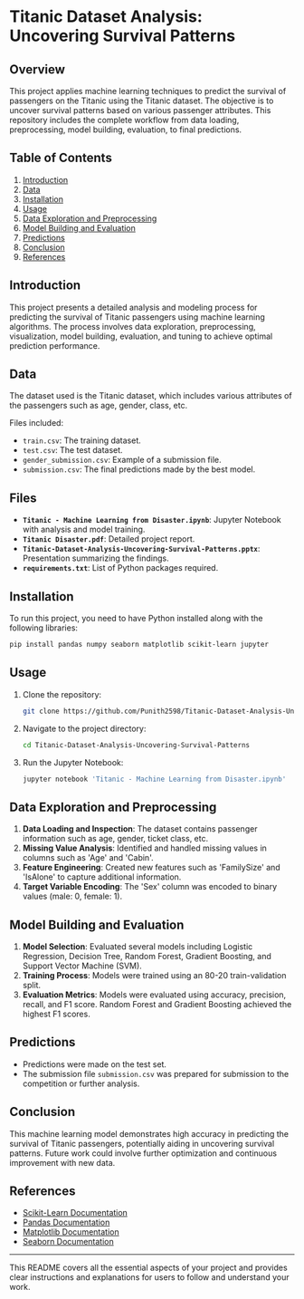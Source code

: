 # Titanic Dataset Analysis: Uncovering Survival Patterns

## Overview
This project applies machine learning techniques to predict the survival of passengers on the Titanic using the Titanic dataset. The objective is to uncover survival patterns based on various passenger attributes. This repository includes the complete workflow from data loading, preprocessing, model building, evaluation, to final predictions.

## Table of Contents
1. [Introduction](#introduction)
2. [Data](#data)
3. [Installation](#installation)
4. [Usage](#usage)
5. [Data Exploration and Preprocessing](#data-exploration-and-preprocessing)
6. [Model Building and Evaluation](#model-building-and-evaluation)
7. [Predictions](#predictions)
8. [Conclusion](#conclusion)
9. [References](#references)

## Introduction
This project presents a detailed analysis and modeling process for predicting the survival of Titanic passengers using machine learning algorithms. The process involves data exploration, preprocessing, visualization, model building, evaluation, and tuning to achieve optimal prediction performance.

## Data
The dataset used is the Titanic dataset, which includes various attributes of the passengers such as age, gender, class, etc.

Files included:
- `train.csv`: The training dataset.
- `test.csv`: The test dataset.
- `gender_submission.csv`: Example of a submission file.
- `submission.csv`: The final predictions made by the best model.

## Files
- **`Titanic - Machine Learning from Disaster.ipynb`**: Jupyter Notebook with analysis and model training.
- **`Titanic Disaster.pdf`**: Detailed project report.
- **`Titanic-Dataset-Analysis-Uncovering-Survival-Patterns.pptx`**: Presentation summarizing the findings.
- **`requirements.txt`**: List of Python packages required.

## Installation
To run this project, you need to have Python installed along with the following libraries:
```bash
pip install pandas numpy seaborn matplotlib scikit-learn jupyter
```

## Usage
1. Clone the repository:
   ```bash
   git clone https://github.com/Punith2598/Titanic-Dataset-Analysis-Uncovering-Survival-Patterns.git
   ```
2. Navigate to the project directory:
   ```bash
   cd Titanic-Dataset-Analysis-Uncovering-Survival-Patterns
   ```
3. Run the Jupyter Notebook:
   ```bash
   jupyter notebook 'Titanic - Machine Learning from Disaster.ipynb'
   ```

## Data Exploration and Preprocessing
1. **Data Loading and Inspection**: The dataset contains passenger information such as age, gender, ticket class, etc.
2. **Missing Value Analysis**: Identified and handled missing values in columns such as 'Age' and 'Cabin'.
3. **Feature Engineering**: Created new features such as 'FamilySize' and 'IsAlone' to capture additional information.
4. **Target Variable Encoding**: The 'Sex' column was encoded to binary values (male: 0, female: 1).

## Model Building and Evaluation
1. **Model Selection**: Evaluated several models including Logistic Regression, Decision Tree, Random Forest, Gradient Boosting, and Support Vector Machine (SVM).
2. **Training Process**: Models were trained using an 80-20 train-validation split.
3. **Evaluation Metrics**: Models were evaluated using accuracy, precision, recall, and F1 score. Random Forest and Gradient Boosting achieved the highest F1 scores.

## Predictions
- Predictions were made on the test set.
- The submission file `submission.csv` was prepared for submission to the competition or further analysis.

## Conclusion
This machine learning model demonstrates high accuracy in predicting the survival of Titanic passengers, potentially aiding in uncovering survival patterns. Future work could involve further optimization and continuous improvement with new data.

## References
- [Scikit-Learn Documentation](https://scikit-learn.org/stable/documentation.html)
- [Pandas Documentation](https://pandas.pydata.org/pandas-docs/stable/)
- [Matplotlib Documentation](https://matplotlib.org/stable/contents.html)
- [Seaborn Documentation](https://seaborn.pydata.org/)

---

This README covers all the essential aspects of your project and provides clear instructions and explanations for users to follow and understand your work.
